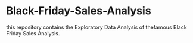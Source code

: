 # Black-Friday-Sales-Analysis
this repository contains the Exploratory Data Analysis of thefamous Black Friday Sales Analysis.
